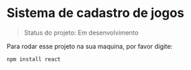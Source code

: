 <h1> Sistema de cadastro de jogos </h1>

> Status do projeto: Em desenvolvimento 

Para rodar esse projeto na sua maquina, por favor digite: 

```
npm install react
```
